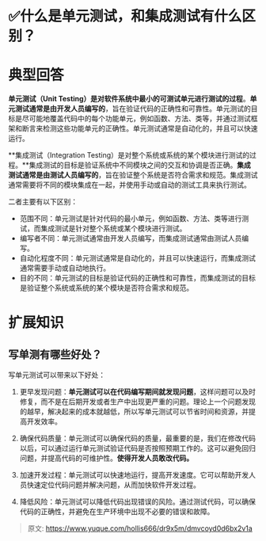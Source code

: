 # ✅什么是单元测试，和集成测试有什么区别？


# 典型回答

**单元测试（Unit Testing）是对软件系统中最小的可测试单元进行测试的过程**。**单元测试通常是由开发人员编写的**，旨在验证代码的正确性和可靠性。单元测试的目标是尽可能地覆盖代码中的每个功能单元，例如函数、方法、类等，并通过测试框架和断言来检测这些功能单元的正确性。单元测试通常是自动化的，并且可以快速运行。

**集成测试（Integration Testing）是对整个系统或系统的某个模块进行测试的过程。**集成测试的目标是验证系统中不同模块之间的交互和协调是否正确。**集成测试通常是由测试人员编写的**，旨在验证整个系统是否符合需求和规范。集成测试通常需要将不同的模块集成在一起，并使用手动或自动的测试工具来执行测试。

二者主要有以下区别：

- 范围不同：单元测试是针对代码的最小单元，例如函数、方法、类等进行测试，而集成测试是针对整个系统或某个模块进行测试。
- 编写者不同：单元测试通常由开发人员编写，而集成测试通常由测试人员编写。
- 自动化程度不同：单元测试通常是自动化的，并且可以快速运行，而集成测试通常需要手动或自动地执行。
- 目的不同：单元测试的目标是验证代码的正确性和可靠性，而集成测试的目标是验证整个系统或系统的某个模块是否符合需求和规范。


# 扩展知识


## 写单测有哪些好处？

写单元测试可以带来以下好处：

1. 更早发现问题：**单元测试可以在代码编写期间就发现问题**，这样问题可以及时修复，而不是在后期开发或者生产中出现更严重的问题。理论上一个问题发现的越早，解决起来的成本就越低，所以写单元测试可以节省时间和资源，并提高开发效率。

2. 确保代码质量：单元测试可以确保代码的质量，最重要的是，我们在修改代码以后，可以通过运行单元测试验证代码是否按照预期工作的。这可以避免回归问题，并提高代码的可维护性。**使得开发人员敢改代码。**

3. 加速开发过程：单元测试可以快速地运行，提高开发速度。它可以帮助开发人员快速定位代码问题并解决问题，从而加快软件开发过程。

4. 降低风险：单元测试可以降低代码出现错误的风险。通过测试代码，可以确保代码的正确性，并避免在生产环境中出现不必要的错误和故障。


> 原文: <https://www.yuque.com/hollis666/dr9x5m/dmvcoyd0d6bx2v1a>